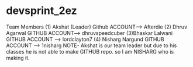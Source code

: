 # devsprint_2ez
Team Members
(1) Akshat (Leader)
Github ACCOUNT-->  Afterdie
(2) Dhruv Agarwal
GITHUB ACCOUNT--> dhruvspeedcuber
(3)Bhaskar Lalwani
GITHUB ACCOUNT --> lordclayton7
(4) Nisharg Nargund
GITHUB ACCOUNT --> 1nisharg
NOTE- Akshat is our team leader but due to his classes he is not able to make GITHUB repo. so I am NISHARG who is making it.
